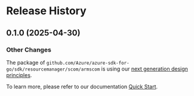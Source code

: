 # Release History

## 0.1.0 (2025-04-30)
### Other Changes

The package of `github.com/Azure/azure-sdk-for-go/sdk/resourcemanager/scom/armscom` is using our [next generation design principles](https://azure.github.io/azure-sdk/general_introduction.html).

To learn more, please refer to our documentation [Quick Start](https://aka.ms/azsdk/go/mgmt).